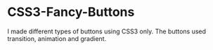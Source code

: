 # CSS3-Fancy-Buttons
I made different types of buttons using CSS3 only. The buttons used transition, animation and gradient. 
